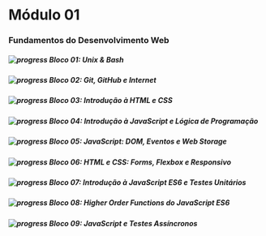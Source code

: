 # Módulo 01

### Fundamentos do Desenvolvimento Web 


##### ![progress](https://progress-bar.dev/100/ "progresso") Bloco 01: Unix & Bash

##### ![progress](https://progress-bar.dev/100/ "progresso") Bloco 02: Git, GitHub e Internet

##### ![progress](https://progress-bar.dev/20/ "progresso") Bloco 03: Introdução à HTML e CSS

##### ![progress](https://progress-bar.dev/0/ "progresso") Bloco 04: Introdução à JavaScript e Lógica de Programação

##### ![progress](https://progress-bar.dev/0/ "progresso") Bloco 05: JavaScript: DOM, Eventos e Web Storage

##### ![progress](https://progress-bar.dev/0/ "progresso") Bloco 06: HTML e CSS: Forms, Flexbox e Responsivo

##### ![progress](https://progress-bar.dev/0/ "progresso") Bloco 07: Introdução à JavaScript ES6 e Testes Unitários

##### ![progress](https://progress-bar.dev/0/ "progresso") Bloco 08: Higher Order Functions do JavaScript ES6

##### ![progress](https://progress-bar.dev/0/ "progresso") Bloco 09: JavaScript e Testes Assíncronos